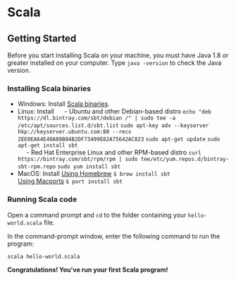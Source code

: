 # Scala

## Getting Started

Before you start installing Scala on your machine, you must have Java 1.8 or greater installed on your computer. Type `java -version` to check the Java version.



### Installing Scala binaries

* Windows: Install [Scala binaries](http://www.scala-lang.org/download/).
* Linux: Install
&nbsp;&nbsp;&nbsp;&nbsp; - Ubuntu and other Debian-based distro
                   `echo "deb https://dl.bintray.com/sbt/debian /" | sudo tee -a /etc/apt/sources.list.d/sbt.list`
                    `sudo apt-key adv --keyserver hkp://keyserver.ubuntu.com:80 --recv 2EE0EA64E40A89B84B2DF73499E82A75642AC823`
                    `sudo apt-get update`
                    `sudo apt-get install sbt`  
 &nbsp;&nbsp;&nbsp;&nbsp; - Red Hat Enterprise Linux and other RPM-based distro
                 `curl https://bintray.com/sbt/rpm/rpm | sudo tee/etc/yum.repos.d/bintray-sbt-rpm.repo`
                 `sudo yum install sbt`  
* MacOS: Install [Using Homebrew](https://brew.sh/)
                    `$ brew install sbt`  
                 [Using Macports](https://www.macports.org/)
                    `$ port install sbt`
 

### Running Scala code
Open a command prompt and `cd` to the folder containing your `hello-world.scala` file.

In the command-prompt window, enter the following command to run the program:

`scala hello-world.scala`

**Congratulations! You've run your first Scala program!**
